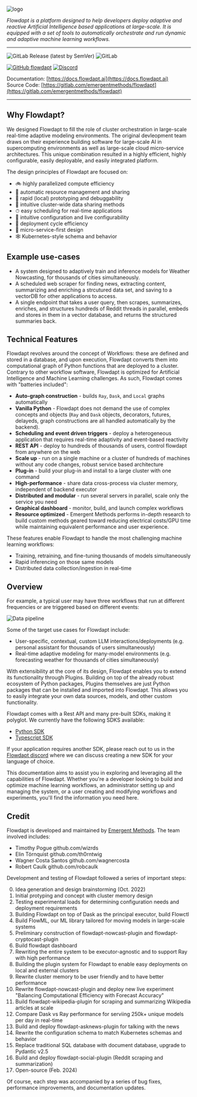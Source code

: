 ![logo](docs/assets/logo-white2x.png)

*Flowdapt is a platform designed to help developers deploy adaptive and reactive Artificial Intelligence based applications at large-scale. It is equipped with a set of tools to automatically orchestrate and run dynamic and adaptive machine learning workflows.*

---
![GitLab Release (latest by SemVer)](https://img.shields.io/gitlab/v/release/emergentmethods/flowdapt?style=flat-square)
![GitLab](https://img.shields.io/gitlab/license/emergentmethods/flowdapt?style=flat-square)
<!-- ![PyPI - Python Version](https://img.shields.io/pypi/pyversions/flowdapt?style=flat-square) -->
[![GitHub flowdapt](https://shields.io/badge/GitHub-flowdapt-green?style=flat-square&logo=github)](https://github.com/emergentmethods/flowdapt)
[![Discord](https://dcbadge.limes.pink/api/server/P59QhpknEh)](https://discord.gg/P59QhpknEh)    

Documentation: [https://docs.flowdapt.ai](https://docs.flowdapt.ai)<br>
Source Code: [https://gitlab.com/emergentmethods/flowdapt](https://gitlab.com/emergentmethods/flowdapt)<br>

---

## Why Flowdapt?

We designed Flowdapt to fill the role of cluster orchestration in large-scale real-time adaptive modeling environments. The original devleopment team draws on their experience building software for large-scale AI in supercomputing environments as well as large-scale cloud micro-service architectures. This unique combination resulted in a highly efficient, highly configurable, easily deployable, and easily integrated platform.

The design principles of Flowdapt are focused on:

- 🚲 highly parallelized compute efficiency
- 🤖 automatic resource management and sharing
- 🐞 rapid (local) prototyping and debuggability
- 🔌 intuitive cluster-wide data sharing methods
- ⏱ easy scheduling for real-time applications
- 📝 intuitive configuration and live configurability
- 🚚 deployment cycle efficiency
- 🔬 micro-service-first design
- 🕸 Kubernetes-style schema and behavior

## Example use-cases
- A system designed to adaptively train and inference models for Weather Nowcasting, for thousands of cities simultaneously.
- A scheduled web scraper for finding news, extracting content, summarizing and enriching a strcutured data set, and saving to a vectorDB for other applications to access.
- A single endpoint that takes a user query, then scrapes, summarizes, enriches, and structures hundreds of Reddit threads in parallel, embeds and stores in them in a vector database, and returns the structured summaries back.


## Technical Features
Flowdapt revolves around the concept of Workflows: these are defined and stored in a database, and upon execution, Flowdapt converts them into computational graph of Python functions that are deployed to a cluster. Contrary to other workflow software, Flowdapt is optimized for Artificial Intelligence and Machine Learning challenges. As such, Flowdapt comes with "batteries included":

- **Auto-graph construction** - builds `Ray`, `Dask`, and `Local` graphs automatically
- **Vanilla Python** - Flowdapt does not demand the use of complex concepts and objects (`Ray` and `Dask` objects, decorators, futures, delayeds, graph constructions are all handled automatically by the backend).
- **Scheduling and event driven triggers** - deploy a heterogeneous application that requires real-time adaptivity and event-based reactivity
- **REST API** - deploy to hundreds of thousands of users, control flowdapt from anywhere on the web
- **Scale up** - run on a single machine or a cluster of hundreds of machines without any code changes, robust service based architecture
- **Plug-in** - build your plug-in and install to a large cluster with one command
- **High-performance** - share data cross-process via cluster memory, independent of backend executor
- **Distributed and modular** - run several servers in parallel, scale only the service you need
- **Graphical dashboard** - monitor, build, and launch complex workflows
- **Resource optimized** - Emergent Methods performs in-depth research to build custom methods geared toward reducing electrical costs/GPU time while maintaining equivalent performance and user experience.

These features enable Flowdapt to handle the most challenging machine learning workflows:

- Training, retraining, and fine-tuning thousands of models simultaneously
- Rapid inferencing on those same models
- Distributed data collection/ingestion in real-time

## Overview
For example, a typical user may have three workflows that run at different frequencies or are triggered based on different events:

![Data pipeline](docs/assets/overview.png)

Some of the target use cases for Flowdapt include:

- User-specific, contextual, custom LLM interactions/deployments (e.g. personal assistant for thousands of users simultaneously)
- Real-time adaptive modeling for many-model environments (e.g. forecasting weather for thousands of cities simultaneously)

With extensibility at the core of its design, Flowdapt enables you to extend its functionality through Plugins. Building on top of the already robust ecosystem of Python packages, Plugins themselves are just Python packages that can be installed and imported into Flowdapt. This allows you to easily integrate your own data sources, models, and other custom functionality.

Flowdapt comes with a Rest API and many pre-built SDKs, making it polyglot. We currently have the following SDKS available:

- [Python SDK](https://gitlab.com/emergentmethods/flowdapt-python-sdk)
- [Typescript SDK](https://gitlab.com/emergentmethods/flowdapt-typescript-sdk)

If your application requires another SDK, please reach out to us in the [Flowdapt discord](https://discord.gg/P59QhpknEh) where we can discuss creating a new SDK for your language of choice. 

This documentation aims to assist you in exploring and leveraging all the capabilities of Flowdapt. Whether you're a developer looking to build and optimize machine learning workflows, an administrator setting up and managing the system, or a user creating and modifying workflows and experiments, you'll find the information you need here.


## Credit

Flowdapt is developed and maintained by [Emergent Methods](https://emergentmethods.ai). The team involved includes:

- Timothy Pogue github.com/wizrds
- Elin Törnquist github.com/th0rntwig
- Wagner Costa Santos github.com/wagnercosta
- Robert Caulk github.com/robcaulk

Development and testing of Flowdapt followed a series of important steps:

0. Idea generation and design brainstorming (Oct. 2022)
1. Initial protyping and concept with cluster memory design
2. Testing experimental loads for determining configuration needs and deployment requirements
3. Building Flowdapt on top of Dask as the principal executor, build Flowctl
4. Build FlowML, our ML library tailored for moving models in large-scale systems
5. Preliminary construction of flowdapt-nowcast-plugin and flowdapt-cryptocast-plugin
6. Build flowdapt dashboard
7. Rewriting the entire system to be executor-agnostic and to support Ray with high performance
8. Building the plugin system for Flowdapt to enable easy deployments on local and external clusters
9. Rewrite cluster memory to be user friendly and to have better performance
10. Rewrite flowdapt-nowcast-plugin and deploy new live experiment "Balancing Computational Efficiency with Forecast Accuracy"
11. Build flowdapt-wikipedia-plugin for scraping and summarizing Wikipedia articles at scale
12. Compare Dask vs Ray performance for serviing 250k+ unique models per day in real-time
13. Build and deploy flowdapt-asknews-plugin for talking with the news
14. Rewrite the configuration schema to match Kubernetes schemas and behavior
15. Replace traditional SQL database with document database, upgrade to Pydantic v2.5
16. Build and deploy flowdapt-social-plugin (Reddit scraping and summarization)
17. Open-source (Feb. 2024)

Of course, each step was accompanied by a series of bug fixes, performance improvements, and documentation updates.